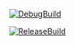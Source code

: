 [![DebugBuild](https://github.com/Fukuda097548205980248520795274/MugenEngine/actions/workflows/DebugBuild.yml/badge.svg)](https://github.com/Fukuda097548205980248520795274/MugenEngine/actions/workflows/DebugBuild.yml)

[![ReleaseBuild](https://github.com/Fukuda097548205980248520795274/MugenEngine/actions/workflows/ReleaseBuild.yml/badge.svg)](https://github.com/Fukuda097548205980248520795274/MugenEngine/actions/workflows/ReleaseBuild.yml)

